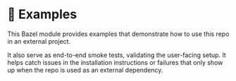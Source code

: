 # 📎 Examples

This Bazel module provides examples that demonstrate how to use this repo in an
external project.

It also serve as end-to-end smoke tests, validating the user-facing setup. It
helps catch issues in the installation instructions or failures that only show
up when the repo is used as an external dependency.
